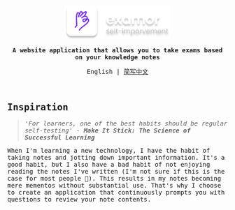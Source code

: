 <samp>
</br>
</br>

<p align="center">
  <img  width="240"  src="/docs/logo-text.png" />
</p>

<p align="center">
  <strong>
   A website application that allows you to take exams based on your knowledge notes
  </strong>
</p>

<p align="center">
  English | <a href="/docs/cn-doc.md">简写中文</a>
</p>

</br>

## Inspiration
> *'For learners, one of the best habits should be regular self-testing' - **Make It Stick: The Science of Successful Learning***

When I'm learning a new technology, I have the habit of taking notes and jotting down important information. It's a good habit, but I also have a bad habit of not enjoying reading the notes I've written (I'm not sure if this is the case for most people 🫣). This results in my notes becoming mere mementos without substantial use. That's why I choose to create an application that continuously prompts you with questions to review your note contents.



</samp>
